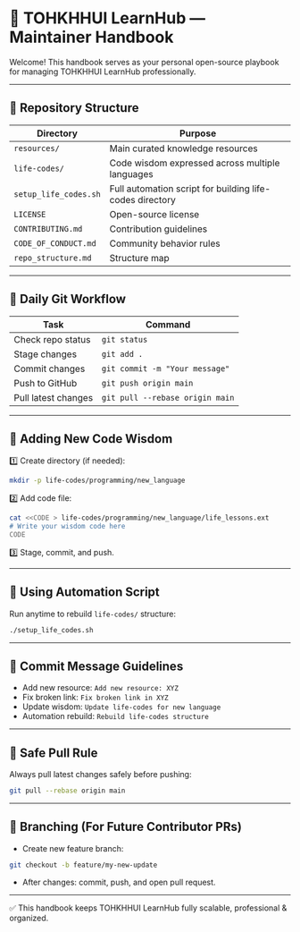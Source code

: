 # 🚀 TOHKHHUI LearnHub — Maintainer Handbook

Welcome! This handbook serves as your personal open-source playbook for managing TOHKHHUI LearnHub professionally.

---

## 📂 Repository Structure

| Directory | Purpose |
| --------- | ------- |
| `resources/` | Main curated knowledge resources |
| `life-codes/` | Code wisdom expressed across multiple languages |
| `setup_life_codes.sh` | Full automation script for building life-codes directory |
| `LICENSE` | Open-source license |
| `CONTRIBUTING.md` | Contribution guidelines |
| `CODE_OF_CONDUCT.md` | Community behavior rules |
| `repo_structure.md` | Structure map |

---

## 🚀 Daily Git Workflow

| Task | Command |
| ---- | ------- |
| Check repo status | `git status` |
| Stage changes | `git add .` |
| Commit changes | `git commit -m "Your message"` |
| Push to GitHub | `git push origin main` |
| Pull latest changes | `git pull --rebase origin main` |

---

## 🚀 Adding New Code Wisdom

1️⃣ Create directory (if needed):

```bash
mkdir -p life-codes/programming/new_language
```

2️⃣ Add code file:

```bash
cat <<CODE > life-codes/programming/new_language/life_lessons.ext
# Write your wisdom code here
CODE
```

3️⃣ Stage, commit, and push.

---

## 🚀 Using Automation Script

Run anytime to rebuild `life-codes/` structure:

```bash
./setup_life_codes.sh
```

---

## 🚀 Commit Message Guidelines

- Add new resource: `Add new resource: XYZ`
- Fix broken link: `Fix broken link in XYZ`
- Update wisdom: `Update life-codes for new language`
- Automation rebuild: `Rebuild life-codes structure`

---

## 🚀 Safe Pull Rule

Always pull latest changes safely before pushing:

```bash
git pull --rebase origin main
```

---

## 🚀 Branching (For Future Contributor PRs)

- Create new feature branch:

```bash
git checkout -b feature/my-new-update
```

- After changes: commit, push, and open pull request.

---

✅ This handbook keeps TOHKHHUI LearnHub fully scalable, professional & organized.

